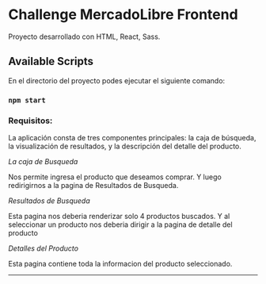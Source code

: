 # Challenge MercadoLibre Frontend

Proyecto desarrollado con HTML, React, Sass.

## Available Scripts

En el directorio del proyecto podes ejecutar el siguiente comando:

### `npm start`

### Requisitos:

La aplicación consta de tres componentes principales: la caja de búsqueda, la visualización de resultados, y la descripción del detalle del producto.

_La caja de Busqueda_

Nos permite ingresa el producto que deseamos comprar. Y luego redirigirnos a la pagina de Resultados de Busqueda.

_Resultados de Busqueda_

Esta pagina nos deberia renderizar solo 4 productos buscados. Y al seleccionar un producto nos deberia dirigir a la pagina de detalle del producto

_Detalles del Producto_

Esta pagina contiene toda la informacion del producto seleccionado.

---
